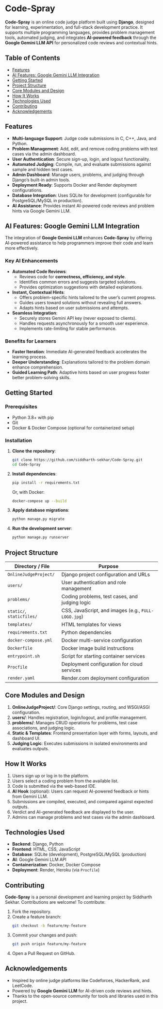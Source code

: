 # Code-Spray

**Code-Spray** is an online code judge platform built using **Django**, designed for learning, experimentation, and full-stack development practice. It supports multiple programming languages, provides problem management tools, automated judging, and integrates **AI-powered feedback** through the **Google Gemini LLM API** for personalized code reviews and contextual hints.

## Table of Contents

- [Features](#features)
- [AI Features: Google Gemini LLM Integration](#ai-features-google-gemini-llm-integration)
- [Getting Started](#getting-started)
- [Project Structure](#project-structure)
- [Core Modules and Design](#core-modules-and-design)
- [How It Works](#how-it-works)
- [Technologies Used](#technologies-used)
- [Contributing](#contributing)
- [Acknowledgements](#acknowledgements)

## Features

- **Multi-language Support**: Judge code submissions in C, C++, Java, and Python.
- **Problem Management**: Add, edit, and remove coding problems with test cases via the admin dashboard.
- **User Authentication**: Secure sign-up, login, and logout functionality.
- **Automated Judging**: Compile, run, and evaluate submissions against sample and hidden test cases.
- **Admin Dashboard**: Manage users, problems, and judging through Django’s built-in admin tools.
- **Deployment Ready**: Supports Docker and Render deployment configurations.
- **Database Integration**: Uses SQLite for development (configurable for PostgreSQL/MySQL in production).
- **AI Assistance**: Provides instant AI-powered code reviews and problem hints via Google Gemini LLM.

## AI Features: Google Gemini LLM Integration

The integration of **Google Gemini LLM** enhances **Code-Spray** by offering AI-powered assistance to help programmers improve their code and learn more effectively.

### Key AI Enhancements

- **Automated Code Reviews**:
  - Reviews code for **correctness, efficiency, and style**.
  - Identifies common errors and suggests targeted solutions.
  - Provides optimization suggestions with detailed explanations.
- **Instant, Contextual Hints**:
  - Offers problem-specific hints tailored to the user’s current progress.
  - Guides users toward solutions without revealing full answers.
  - Adapts hints based on user submissions and attempts.
- **Seamless Integration**:
  - Securely stores Gemini API key (never exposed to clients).
  - Handles requests asynchronously for a smooth user experience.
  - Implements rate-limiting for stable performance.

### Benefits for Learners

- **Faster Iteration**: Immediate AI-generated feedback accelerates the learning process.
- **Deeper Understanding**: Explanations tailored to the problem domain enhance comprehension.
- **Guided Learning Path**: Adaptive hints based on user progress foster better problem-solving skills.

## Getting Started

### Prerequisites

- Python 3.8+ with pip
- Git
- Docker & Docker Compose (optional for containerized setup)

### Installation

1. **Clone the repository**:
   ```bash
   git clone https://github.com/siddharth-sekhar/Code-Spray.git
   cd Code-Spray
   ```

2. **Install dependencies**:
   ```bash
   pip install -r requirements.txt
   ```
   Or, with Docker:
   ```bash
   docker-compose up --build
   ```

3. **Apply database migrations**:
   ```bash
   python manage.py migrate
   ```

4. **Run the development server**:
   ```bash
   python manage.py runserver
   ```

## Project Structure

| Directory / File           | Purpose                                              |
|----------------------------|------------------------------------------------------|
| `OnlineJudgeProject/`      | Django project configuration and URLs                |
| `users/`                   | User authentication and role management              |
| `problems/`                | Coding problems, test cases, and judging logic       |
| `static/`, `staticfiles/`  | CSS, JavaScript, and images (e.g., `FULL-LOGO.jpg`)  |
| `templates/`               | HTML templates for views                             |
| `requirements.txt`         | Python dependencies                                  |
| `docker-compose.yml`       | Docker multi-service configuration                   |
| `Dockerfile`               | Docker image build instructions                      |
| `entrypoint.sh`            | Script for starting container services               |
| `Procfile`                 | Deployment configuration for cloud services          |
| `render.yaml`              | Render.com deployment configuration                  |

## Core Modules and Design

1. **OnlineJudgeProject/**: Core Django settings, routing, and WSGI/ASGI configuration.
2. **users/**: Handles registration, login/logout, and profile management.
3. **problems/**: Manages CRUD operations for problems, test case associations, and judging logic.
4. **Static & Templates**: Frontend presentation layer with forms, layouts, and dashboard UI.
5. **Judging Logic**: Executes submissions in isolated environments and evaluates outputs.

## How It Works

1. Users sign up or log in to the platform.
2. Users select a coding problem from the available list.
3. Code is submitted via the web-based IDE.
4. **AI Hook** (optional): Users can request AI-powered feedback or hints from Gemini LLM.
5. Submissions are compiled, executed, and compared against expected outputs.
6. Verdict and AI-generated feedback are displayed to the user.
7. Admins can manage problems and test cases via the admin dashboard.

## Technologies Used

- **Backend**: Django, Python
- **Frontend**: HTML, CSS, JavaScript
- **Database**: SQLite (development), PostgreSQL/MySQL (production)
- **AI**: Google Gemini LLM API
- **Containerization**: Docker, Docker Compose
- **Deployment**: Render, Heroku (via `Procfile`)

## Contributing

**Code-Spray** is a personal development and learning project by Siddharth Sekhar. Contributions are welcome! To contribute:

1. Fork the repository.
2. Create a feature branch:
   ```bash
   git checkout -b feature/my-feature
   ```
3. Commit your changes and push:
   ```bash
   git push origin feature/my-feature
   ```
4. Open a Pull Request on GitHub.

## Acknowledgements

- Inspired by online judge platforms like Codeforces, HackerRank, and LeetCode.
- Powered by **Google Gemini LLM** for AI-driven code reviews and hints.
- Thanks to the open-source community for tools and libraries used in this project.